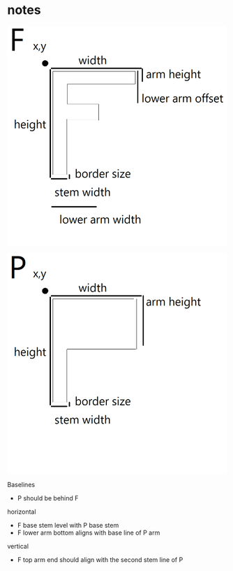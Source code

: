 # notes

![F](./letterF.png)

![P](./letterP.png)

Baselines

- P should be behind F

horizontal

- F base stem level with P base stem
- F lower arm bottom aligns with base line of P arm

vertical

- F top arm end should align with the second stem line of P